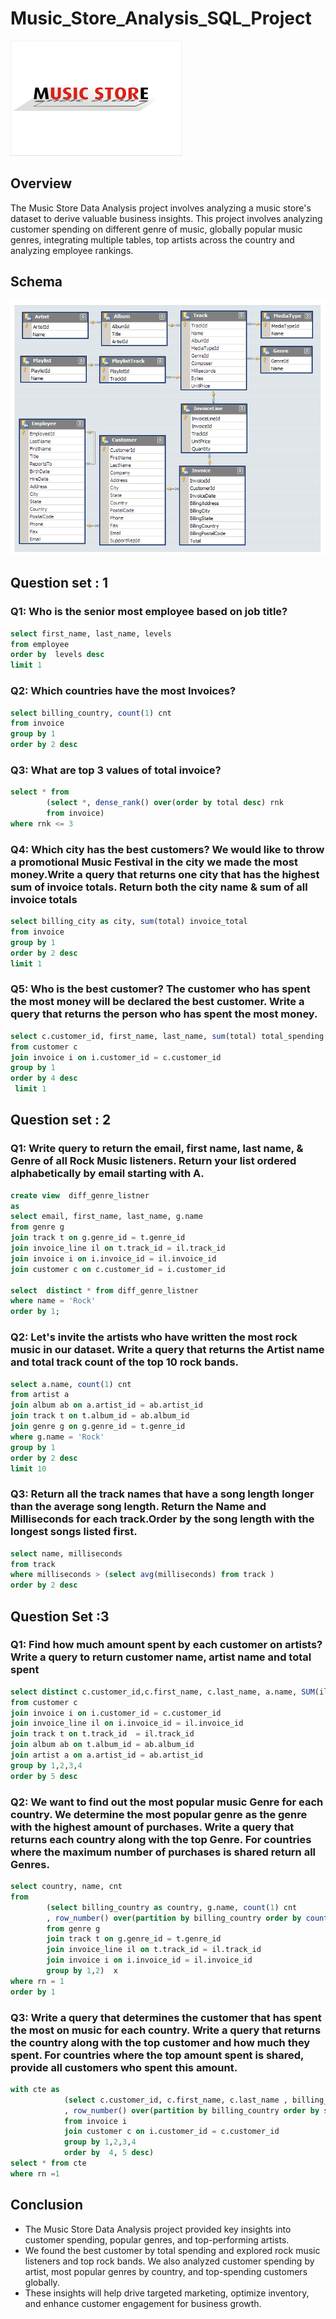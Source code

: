 # Music_Store_Analysis_SQL_Project

![](https://github.com/Rohitvora8/Music-Store-Analysis-SQL-project/blob/main/Music_store_logo.png)

## Overview
The Music Store Data Analysis project involves analyzing a music store's dataset to derive valuable business insights. This project involves analyzing customer spending on different genre of music, globally popular music genres, integrating multiple tables, top artists across the country and analyzing employee rankings.

## Schema
![](https://github.com/Rohitvora8/Music-Store-Analysis-SQL-project/blob/main/MusicDatabaseSchema.png?raw=true)

## Question set : 1 

### Q1: Who is the senior most employee based on job title? 
```sql
select first_name, last_name, levels
from employee
order by  levels desc
limit 1
```

### Q2: Which countries have the most Invoices? 
```sql
select billing_country, count(1) cnt 
from invoice
group by 1
order by 2 desc 
```

### Q3: What are top 3 values of total invoice? 
```sql
select * from 
		(select *, dense_rank() over(order by total desc) rnk
		from invoice)
where rnk <= 3
```

### Q4: Which city has the best customers? We would like to throw a promotional Music Festival in the city we made the most money.Write a query that returns one city that has the highest sum of invoice totals. Return both the city name & sum of all invoice totals 
```sql
select billing_city as city, sum(total) invoice_total
from invoice
group by 1
order by 2 desc
limit 1
```


 ### Q5: Who is the best customer? The customer who has spent the most money will be declared the best  customer. Write a query that returns the person who has spent the most money.
```sql
select c.customer_id, first_name, last_name, sum(total) total_spending
from customer c 
join invoice i on i.customer_id = c.customer_id
group by 1
order by 4 desc
 limit 1
```


## Question set : 2 

### Q1: Write query to return the email, first name, last name, & Genre of all Rock Music listeners. Return your list ordered alphabetically by email starting with A. 
```sql
create view  diff_genre_listner
as
select email, first_name, last_name, g.name 
from genre g
join track t on g.genre_id = t.genre_id
join invoice_line il on t.track_id = il.track_id
join invoice i on i.invoice_id = il.invoice_id
join customer c on c.customer_id = i.customer_id

select  distinct * from diff_genre_listner
where name = 'Rock'
order by 1;
```



### Q2: Let's invite the artists who have written the most rock music in our dataset. Write a query that returns the Artist name and total track count of the top 10 rock bands. 
```sql
select a.name, count(1) cnt 
from artist a 
join album ab on a.artist_id = ab.artist_id
join track t on t.album_id = ab.album_id
join genre g on g.genre_id = t.genre_id
where g.name = 'Rock'
group by 1
order by 2 desc
limit 10
```



### Q3: Return all the track names that have a song length longer than the average song length. Return the Name and Milliseconds for each track.Order by the song length with the longest songs listed first. 
```sql
select name, milliseconds
from track
where milliseconds > (select avg(milliseconds) from track )
order by 2 desc
```




## Question Set :3 

 ### Q1: Find how much amount spent by each customer on artists? Write a query to return customer name, artist name and total spent 
```sql
select distinct c.customer_id,c.first_name, c.last_name, a.name, SUM(il.unit_price*il.quantity) AS amount_spent
from customer c 
join invoice i on i.customer_id = c.customer_id
join invoice_line il on i.invoice_id = il.invoice_id
join track t on t.track_id  = il.track_id
join album ab on t.album_id = ab.album_id
join artist a on a.artist_id = ab.artist_id
group by 1,2,3,4
order by 5 desc 
```



### Q2: We want to find out the most popular music Genre for each country.  We determine the most popular genre as the genre with the highest amount  of purchases. Write a query that returns each country along with the top  Genre. For countries where the maximum number of purchases is shared return all Genres. 

```sql
select country, name, cnt
from 
		(select billing_country as country, g.name, count(1) cnt 
		, row_number() over(partition by billing_country order by count(1) desc) rn 
		from genre g
		join track t on g.genre_id = t.genre_id
		join invoice_line il on t.track_id = il.track_id
		join invoice i on i.invoice_id = il.invoice_id
		group by 1,2)  x
where rn = 1 
order by 1
```



### Q3: Write a query that determines the customer that has spent the most on music for each country. Write a query that returns the country along with the top customer and how much they spent. For countries where the top amount spent is shared, provide all customers who spent this amount.
```sql
with cte as 
			(select c.customer_id, c.first_name, c.last_name , billing_country as country, sum(total) total_spendings
			, row_number() over(partition by billing_country order by sum(total) desc) rn
			from invoice i
			join customer c on i.customer_id = c.customer_id
			group by 1,2,3,4
			order by  4, 5 desc) 
select * from cte 
where rn =1
```
## Conclusion
- The Music Store Data Analysis project provided key insights into customer spending, popular genres, and top-performing artists. 
- We found the best customer by total spending and explored rock music listeners and top rock bands. We also analyzed customer spending by artist, most popular genres by country, and top-spending customers globally.
- These insights will help drive targeted marketing, optimize inventory, and enhance customer engagement for business growth.
